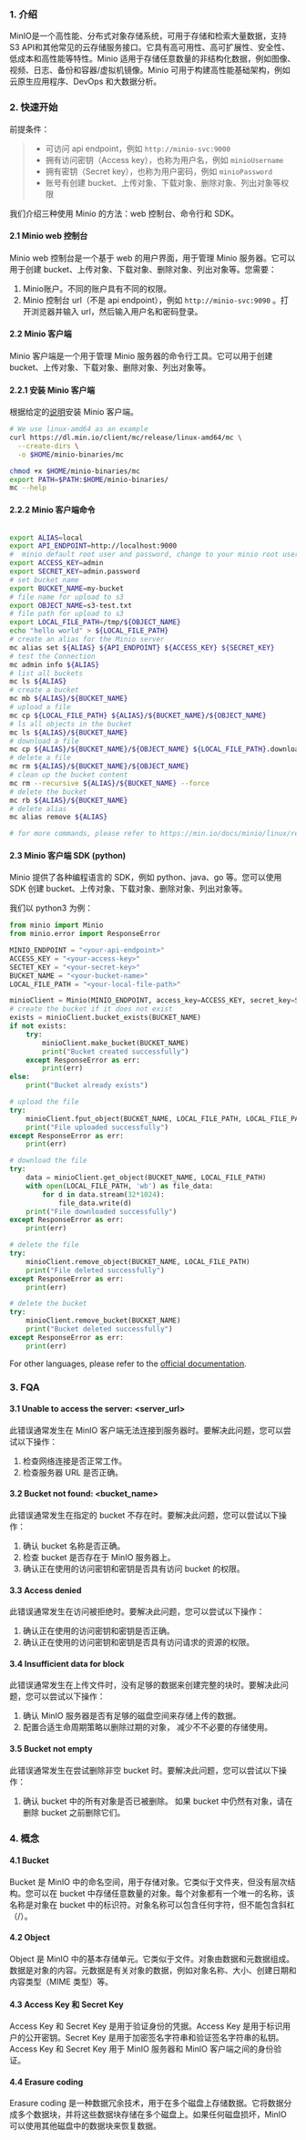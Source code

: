 ### 1. 介绍
MinIO是一个高性能、分布式对象存储系统，可用于存储和检索大量数据，支持S3 API和其他常见的云存储服务接口。它具有高可用性、高可扩展性、安全性、低成本和高性能等特性。Minio 适用于存储任意数量的非结构化数据，例如图像、视频、日志、备份和容器/虚拟机镜像。Minio 可用于构建高性能基础架构，例如云原生应用程序、DevOps 和大数据分析。

### 2. 快速开始
前提条件：

>- 可访问 api endpoint，例如 `http://minio-svc:9000`
>- 拥有访问密钥（Access key），也称为用户名，例如 `minioUsername`
>- 拥有密钥（Secret key），也称为用户密码，例如 `minioPassword`
>- 账号有创建 bucket、上传对象、下载对象、删除对象、列出对象等权限

我们介绍三种使用 Minio 的方法：web 控制台、命令行和 SDK。

#### 2.1 Minio web 控制台
Minio web 控制台是一个基于 web 的用户界面，用于管理 Minio 服务器。它可以用于创建 bucket、上传对象、下载对象、删除对象、列出对象等。您需要：
  
1. Minio账户。不同的账户具有不同的权限。
2. Minio 控制台 url（不是 api endpoint），例如 `http://minio-svc:9090` 。打开浏览器并输入 url，然后输入用户名和密码登录。

#### 2.2 Minio 客户端
Minio 客户端是一个用于管理 Minio 服务器的命令行工具。它可以用于创建 bucket、上传对象、下载对象、删除对象、列出对象等。

#### 2.2.1 安装 Minio 客户端
根据给定的[说明](https://min.io/docs/minio/linux/reference/minio-mc.html#quickstart)安装 Minio 客户端。

```bash
# We use linux-amd64 as an example
curl https://dl.min.io/client/mc/release/linux-amd64/mc \
  --create-dirs \
  -o $HOME/minio-binaries/mc

chmod +x $HOME/minio-binaries/mc
export PATH=$PATH:$HOME/minio-binaries/
mc --help
```
#### 2.2.2 Minio 客户端命令
```bash

export ALIAS=local
export API_ENDPOINT=http://localhost:9000
#  minio default root user and password, change to your minio root user and password
export ACCESS_KEY=admin
export SECRET_KEY=admin.password
# set bucket name
export BUCKET_NAME=my-bucket
# file name for upload to s3
export OBJECT_NAME=s3-test.txt
# file path for upload to s3
export LOCAL_FILE_PATH=/tmp/${OBJECT_NAME}
echo "hello world" > ${LOCAL_FILE_PATH}
# create an alias for the Minio server
mc alias set ${ALIAS} ${API_ENDPOINT} ${ACCESS_KEY} ${SECRET_KEY}
# test the Connection
mc admin info ${ALIAS}
# list all buckets
mc ls ${ALIAS}
# create a bucket
mc mb ${ALIAS}/${BUCKET_NAME}
# upload a file
mc cp ${LOCAL_FILE_PATH} ${ALIAS}/${BUCKET_NAME}/${OBJECT_NAME}
# ls all objects in the bucket
mc ls ${ALIAS}/${BUCKET_NAME}
# download a file
mc cp ${ALIAS}/${BUCKET_NAME}/${OBJECT_NAME} ${LOCAL_FILE_PATH}.download
# delete a file
mc rm ${ALIAS}/${BUCKET_NAME}/${OBJECT_NAME}
# clean up the bucket content
mc rm --recursive ${ALIAS}/${BUCKET_NAME} --force
# delete the bucket
mc rb ${ALIAS}/${BUCKET_NAME}
# delete alias
mc alias remove ${ALIAS}

# for more commands, please refer to https://min.io/docs/minio/linux/reference/minio-mc.html
```

#### 2.3 Minio 客户端 SDK (python)
Minio 提供了各种编程语言的 SDK，例如 python、java、go 等。您可以使用 SDK 创建 bucket、上传对象、下载对象、删除对象、列出对象等。

我们以 python3 为例：

```python
from minio import Minio
from minio.error import ResponseError

MINIO_ENDPOINT = "<your-api-endpoint>"
ACCESS_KEY = "<your-access-key>"
SECTET_KEY = "<your-secret-key>"
BUCKET_NAME = "<your-bucket-name>"
LOCAL_FILE_PATH = "<your-local-file-path>"

minioClient = Minio(MINIO_ENDPOINT, access_key=ACCESS_KEY, secret_key=SECTET_KEY, secure=False)
# create the bucket if it does not exist
exists = minioClient.bucket_exists(BUCKET_NAME)
if not exists:
    try:
        minioClient.make_bucket(BUCKET_NAME)
        print("Bucket created successfully")
    except ResponseError as err:
        print(err)
else:
    print("Bucket already exists")

# upload the file
try:
    minioClient.fput_object(BUCKET_NAME, LOCAL_FILE_PATH, LOCAL_FILE_PATH)
    print("File uploaded successfully")
except ResponseError as err:
    print(err)

# download the file
try:
    data = minioClient.get_object(BUCKET_NAME, LOCAL_FILE_PATH)
    with open(LOCAL_FILE_PATH, 'wb') as file_data:
        for d in data.stream(32*1024):
            file_data.write(d)
    print("File downloaded successfully")
except ResponseError as err:
    print(err)

# delete the file
try:
    minioClient.remove_object(BUCKET_NAME, LOCAL_FILE_PATH)
    print("File deleted successfully")
except ResponseError as err:
    print(err)

# delete the bucket
try:
    minioClient.remove_bucket(BUCKET_NAME)
    print("Bucket deleted successfully")
except ResponseError as err:
    print(err)
```
 For other languages, please refer to the [official documentation](https://min.io/docs/minio/linux/developers/minio-drivers.html).

### 3. FQA
#### 3.1 Unable to access the server: <server_url>
此错误通常发生在 MinIO 客户端无法连接到服务器时。要解决此问题，您可以尝试以下操作：

1. 检查网络连接是否正常工作。
2. 检查服务器 URL 是否正确。

#### 3.2 Bucket not found: <bucket_name>
此错误通常发生在指定的 bucket 不存在时。要解决此问题，您可以尝试以下操作：

1. 确认 bucket 名称是否正确。
2. 检查 bucket 是否存在于 MinIO 服务器上。
3. 确认正在使用的访问密钥和密钥是否具有访问 bucket 的权限。

#### 3.3 Access denied
此错误通常发生在访问被拒绝时。要解决此问题，您可以尝试以下操作：

1. 确认正在使用的访问密钥和密钥是否正确。
2. 确认正在使用的访问密钥和密钥是否具有访问请求的资源的权限。
  
#### 3.4 Insufficient data for block
此错误通常发生在上传文件时，没有足够的数据来创建完整的块时。要解决此问题，您可以尝试以下操作：

1. 确认 MinIO 服务器是否有足够的磁盘空间来存储上传的数据。
2. 配置合适生命周期策略以删除过期的对象， 减少不不必要的存储使用。

#### 3.5 Bucket not empty
此错误通常发生在尝试删除非空 bucket 时。要解决此问题，您可以尝试以下操作：

1. 确认 bucket 中的所有对象是否已被删除。 如果 bucket 中仍然有对象，请在删除 bucket 之前删除它们。

### 4. 概念
#### 4.1 Bucket
Bucket 是 MinIO 中的命名空间，用于存储对象。它类似于文件夹，但没有层次结构。您可以在 bucket 中存储任意数量的对象。每个对象都有一个唯一的名称，该名称是对象在 bucket 中的标识符。对象名称可以包含任何字符，但不能包含斜杠（/）。

#### 4.2 Object
Object 是 MinIO 中的基本存储单元。它类似于文件。对象由数据和元数据组成。数据是对象的内容。元数据是有关对象的数据，例如对象名称、大小、创建日期和内容类型（MIME 类型）等。

#### 4.3 Access Key 和 Secret Key
Access Key 和 Secret Key 是用于验证身份的凭据。Access Key 是用于标识用户的公开密钥。Secret Key 是用于加密签名字符串和验证签名字符串的私钥。Access Key 和 Secret Key 用于 MinIO 服务器和 MinIO 客户端之间的身份验证。

#### 4.4 Erasure coding
Erasure coding 是一种数据冗余技术，用于在多个磁盘上存储数据。它将数据分成多个数据块，并将这些数据块存储在多个磁盘上。如果任何磁盘损坏，MinIO 可以使用其他磁盘中的数据块来恢复数据。


